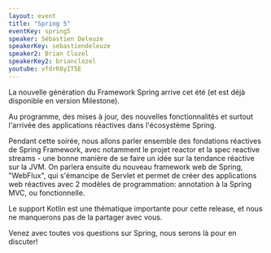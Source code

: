 ```yaml
---
layout: event
title: "Spring 5"
eventKey: spring5
speaker: Sébastien Deleuze
speakerKey: sebastiendeleuze
speaker2: Brian Clozel
speakerKey2: brianclozel
youtube: vfdrR8yIT5E
---
```


La nouvelle génération du Framework Spring arrive cet été (et est déjà disponible en version Milestone).

Au programme, des mises à jour, des nouvelles fonctionnalités et surtout l'arrivée des applications réactives dans l'écosystème Spring.

Pendant cette soirée, nous allons parler ensemble des fondations réactives de Spring Framework, avec notamment le projet reactor et la spec reactive streams - une bonne manière de se faire un idée sur la tendance réactive sur la JVM. On parlera ensuite du nouveau framework web de Spring, "WebFlux", qui s'émancipe de Servlet et permet de créer des applications web réactives avec 2 modèles de programmation: annotation à la Spring MVC, ou fonctionnelle.

Le support Kotlin est une thématique importante pour cette release, et nous ne manquerons pas de la partager avec vous.

Venez avec toutes vos questions sur Spring, nous serons là pour en discuter!